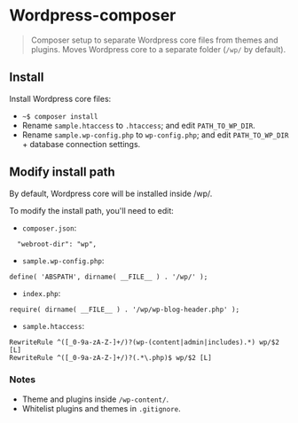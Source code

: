 # Wordpress-composer

> Composer setup to separate Wordpress core files from themes and plugins.
> Moves Wordpress core to a separate folder (`/wp/` by default).

## Install

Install Wordpress core files:

- `~$ composer install`
- Rename `sample.htaccess` to `.htaccess`; and edit `PATH_TO_WP_DIR`.
- Rename `sample.wp-config.php` to `wp-config.php`; and edit `PATH_TO_WP_DIR` + database connection settings.


## Modify install path

By default, Wordpress core will be installed inside /wp/.

To modify the install path, you'll need to edit:

- `composer.json`:
```
  "webroot-dir": "wp",
```
- `sample.wp-config.php`: 
```
define( 'ABSPATH', dirname( __FILE__ ) . '/wp/' );
```
- `index.php`:
```
require( dirname( __FILE__ ) . '/wp/wp-blog-header.php' );
```
- `sample.htaccess`:
```
RewriteRule ^([_0-9a-zA-Z-]+/)?(wp-(content|admin|includes).*) wp/$2 [L]
RewriteRule ^([_0-9a-zA-Z-]+/)?(.*\.php)$ wp/$2 [L]
```


### Notes

- Theme and plugins inside `/wp-content/`.
- Whitelist plugins and themes in `.gitignore`.
